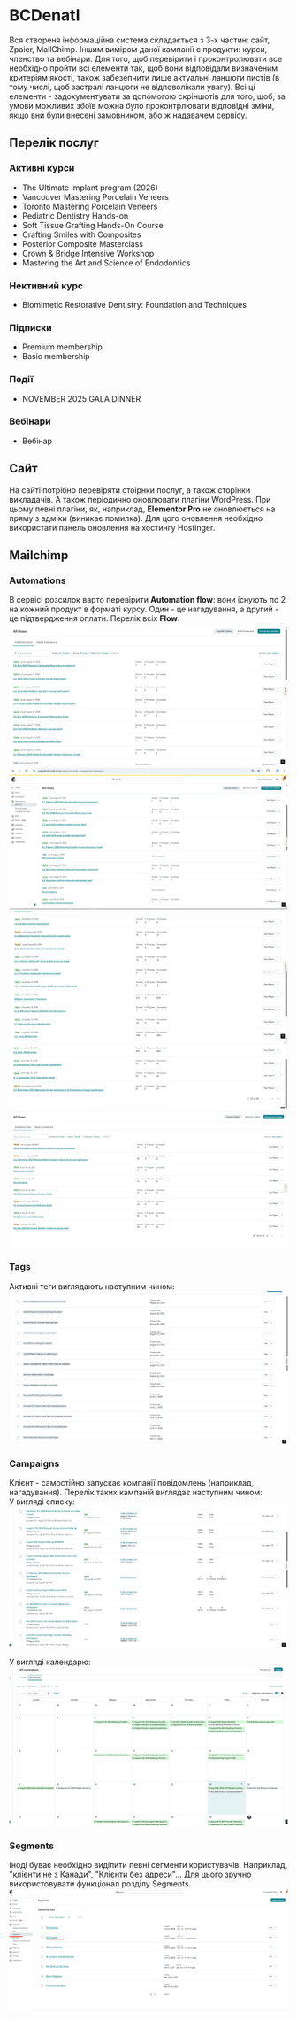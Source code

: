 # BCDenatl
Вся створеня інформаційна система складається з 3-х частин: сайт, Zpaier, MailChimp. Іншим виміром даної кампанії є продукти: курси, членство та вебінари. Для того, щоб перевірити і проконтролювати все необхідно пройти всі елементи так, щоб вони відповідали визначеним критеріям якості, також забезепчити лише актуальні ланцюги листів (в тому числі, щоб застралі ланцюги не відповолікали увагу). Всі ці елементи - задокументувати за допомогою скріншотів для того, щоб, за умови можливих збоїв можна було проконтрлювати відповідні зміни, якщо вни були внесені замовником, або ж надавачем сервісу.  
## Перелік послуг
### Активні курси
* The Ultimate Implant program (2026)
* Vancouver Mastering Porcelain Veneers
* Toronto Mastering Porcelain Veneers
* Pediatric Dentistry Hands-on
* Soft Tissue Grafting Hands-On Course
* Crafting Smiles with Composites
* Posterior Composite Masterclass
* Crown & Bridge Intensive Workshop
* Mastering the Art and Science of Endodontics
### Нективний курс
* Biomimetic Restorative Dentistry: Foundation and Techniques
### Підписки
* Premium membership
* Basic membership
### Події
* NOVEMBER 2025 GALA DINNER
### Вебінари
* Вебінар

## Сайт
На сайті потрібно перевіряти стоірнки послуг, а також сторінки викладачів. А також періодично оновлювати плагіни WordPress. При цьому певні плагіни, як, наприклад, **Elementor Pro** не оновлюється на пряму з адміки (виникає помилка). Для цого оновлення необхідно використати панель оновлення на хостингу Hostinger.

## Mailchimp
### Automations
В сервісі розсилок варто перевірити **Automation flow**: вони існують по 2 на кожний продукт в форматі курсу. Один - це нагадування, а другий - це підтвердження оплати.
Перелік всіх **Flow**:
<img src = "img/check01.png">  
<img src = "img/check02.png">  
<img src = "img/check03.png">  
<img src = "img/check04.png">  
<img src = "img/check05.png">  
### Tags
Активні теги виглядають наступним чином:  
<img src = "img/check06.png">  

### Campaigns
Клієнт - самостійно запускає компанії повідомлень (наприклад, нагадування). Перелік таких кампаній виглядає наступним чином:  
У вигляді списку:  
<img src = "img/check07.png">  

У вигляді календарю:  
<img src = "img/check08.png">  

### Segments
Іноді буває необхідно виділити певні сегменти користувачів. Наприклад, "клієнти не з Канади", "Клієнти без адреси"... Для цього зручно використовувати функціонал розділу Segments.  
<img src = "img/check09.png">  

